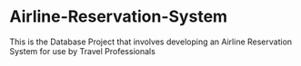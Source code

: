 # Airline-Reservation-System
This is the Database Project that involves developing an Airline Reservation System for use by Travel Professionals
